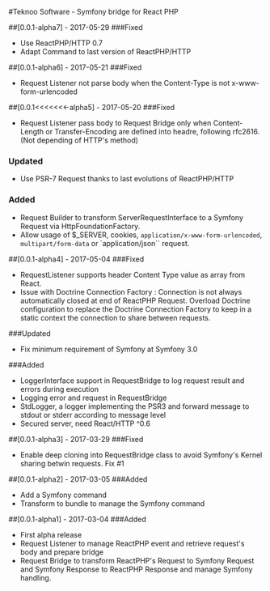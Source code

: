 #Teknoo Software - Symfony bridge for React PHP

##[0.0.1-alpha7] - 2017-05-29
###Fixed
- Use ReactPHP/HTTP 0.7
- Adapt Command to last version of ReactPHP/HTTP

##[0.0.1-alpha6] - 2017-05-21
###Fixed
- Request Listener not parse body when the Content-Type is not x-www-form-urlencoded

##[0.0.1<<<<<<<-alpha5] - 2017-05-20
###Fixed
- Request Listener pass body to Request Bridge only when Content-Length or Transfer-Encoding are defined into headre,
  following rfc2616. (Not depending of HTTP's method)

### Updated
- Use PSR-7 Request thanks to last evolutions of ReactPHP/HTTP

### Added
- Request Builder to transform ServerRequestInterface to a Symfony Request via HttpFoundationFactory.
- Allow usage of $_SERVER, cookies, `application/x-www-form-urlencoded`, `multipart/form-data` or `application/json``
  request.

##[0.0.1-alpha4] - 2017-05-04
###Fixed
- RequestListener supports header Content Type value as array from React.
- Issue with Doctrine Connection Factory : Connection is not always automatically closed at end of ReactPHP Request.
    Overload Doctrine configuration to replace the Doctrine Connection Factory to keep in a static context the connection
    to share between requests.

###Updated
- Fix minimum requirement of Symfony at Symfony 3.0

###Added
- LoggerInterface support in RequestBridge to log request result and errors during execution
- Logging error and request in RequestBridge
- StdLogger, a logger implementing the PSR3 and forward message to stdout or stderr according to message level
- Secured server, need React/HTTP ^0.6

##[0.0.1-alpha3] - 2017-03-29
###Fixed
- Enable deep cloning into RequestBridge class to avoid Symfony's Kernel sharing betwin requests. Fix #1

##[0.0.1-alpha2] - 2017-03-05
###Added
- Add a Symfony command
- Transform to bundle to manage the Symfony command

##[0.0.1-alpha1] - 2017-03-04
###Added
- First alpha release
- Request Listener to manage ReactPHP event and retrieve request's body and prepare bridge
- Request Bridge to transform ReactPHP's Request to Symfony Request and Symfony Response to ReactPHP Response and
  manage Symfony handling.

